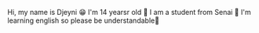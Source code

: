 Hi, my name is Djeyni 😁
I'm 14 yearsr old 💖
I am a student from Senai 💖
I'm learning english so please be understandable🙌
